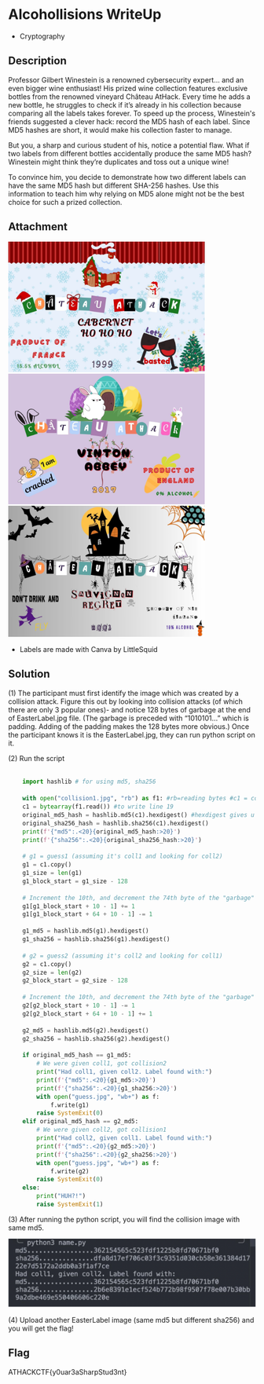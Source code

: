 # Alcohollisions WriteUp

- Cryptography

## Description

Professor Gilbert Winestein is a renowned cybersecurity expert... and an even bigger wine enthusiast! His prized wine collection features exclusive bottles from the renowned vineyard Château AtHack. Every time he adds a new bottle, he struggles to check if it’s already in his collection because comparing all the labels takes forever. To speed up the process, Winestein's friends suggested a clever hack: record the MD5 hash of each label. Since MD5 hashes are short, it would make his collection faster to manage.

But you, a sharp and curious student of his, notice a potential flaw. What if two labels from different bottles accidentally produce the same MD5 hash? Winestein might think they’re duplicates and toss out a unique wine!

To convince him, you decide to demonstrate how two different labels can have the same MD5 hash but different SHA-256 hashes. Use this information to teach him why relying on MD5 alone might not be the best choice for such a prized collection.

## Attachment

<img src="rsc/christmaslabel.jpg" alt="christmaslabel" width="400">
<img src="rsc/easterlabel.jpg" alt="easterlabel" width="400">
<img src="rsc/halloweenlabel.jpg" alt="halloweenlabel" width="400">

- Labels are made with Canva by LittleSquid

## Solution

(1) The participant must first identify the image which was created by a collision attack. Figure this out by looking into collision attacks (of which there are only 3 popular ones)- and notice 128 bytes of garbage at the end of EasterLabel.jpg file. (The garbage is preceded with “1010101…” which is padding. Adding of the padding makes the 128 bytes more obvious.) Once the participant knows it is the EasterLabel.jpg, they can run python script on it.

(2) Run the script

```py

    import hashlib # for using md5, sha256

    with open("collision1.jpg", "rb") as f1: #rb=reading bytes #c1 = collision1
    c1 = bytearray(f1.read()) #to write line 19
    original_md5_hash = hashlib.md5(c1).hexdigest() #hexdigest gives u string
    original_sha256_hash = hashlib.sha256(c1).hexdigest()
    print(f'{"md5":.<20}{original_md5_hash:>20}')
    print(f'{"sha256":.<20}{original_sha256_hash:>20}')

    # g1 = guess1 (assuming it's coll1 and looking for coll2)
    g1 = c1.copy()
    g1_size = len(g1)
    g1_block_start = g1_size - 128

    # Increment the 10th, and decrement the 74th byte of the "garbage" block
    g1[g1_block_start + 10 - 1] += 1
    g1[g1_block_start + 64 + 10 - 1] -= 1

    g1_md5 = hashlib.md5(g1).hexdigest()
    g1_sha256 = hashlib.sha256(g1).hexdigest()

    # g2 = guess2 (assuming it's coll2 and looking for coll1)
    g2 = c1.copy()
    g2_size = len(g2)
    g2_block_start = g2_size - 128

    # Increment the 10th, and decrement the 74th byte of the "garbage" block
    g2[g2_block_start + 10 - 1] -= 1
    g2[g2_block_start + 64 + 10 - 1] += 1

    g2_md5 = hashlib.md5(g2).hexdigest()
    g2_sha256 = hashlib.sha256(g2).hexdigest()

    if original_md5_hash == g1_md5:
        # We were given coll1, got collision2
        print("Had coll1, given coll2. Label found with:")
        print(f'{"md5":.<20}{g1_md5:>20}')
        print(f'{"sha256":.<20}{g1_sha256:>20}')
        with open("guess.jpg", "wb+") as f:
            f.write(g1)
        raise SystemExit(0)
    elif original_md5_hash == g2_md5:
        # We were given coll2, got collision1
        print("Had coll2, given coll1. Label found with:")
        print(f'{"md5":.<20}{g2_md5:>20}')
        print(f'{"sha256":.<20}{g2_sha256:>20}')
        with open("guess.jpg", "wb+") as f:
            f.write(g2)
        raise SystemExit(0)
    else:
        print("HUH?!")
        raise SystemExit(1)

```

(3) After running the python script, you will find the collision image with same md5.

![collision](rsc/collisionpic.jpg)

(4) Upload another EasterLabel image (same md5 but different sha256) and you will get the flag!

## Flag

ATHACKCTF{y0uar3aSharpStud3nt}
